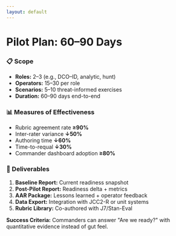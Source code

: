 ```yaml
---
layout: default
---
```


# **Pilot Plan: 60–90 Days**

<div class="grid-cols-2 mt-2">

<div>

<h3 class="mb-1">📋 Scope</h3>
<div class="gator-card">
<ul class="text-sm compact-list">
<li><strong>Roles:</strong> 2–3 (e.g., DCO–ID, analytic, hunt)</li>
<li><strong>Operators:</strong> 15–30 per role</li>
<li><strong>Scenarios:</strong> 5–10 threat-informed exercises</li>
<li><strong>Duration:</strong> 60–90 days end-to-end</li>
</ul>
</div>

<h3 class="mb-1 mt-2">📊 Measures of Effectiveness</h3>
<div class="gator-card text-sm">
<ul class="compact-list">
<li>Rubric agreement rate <strong class="text-primary">≥90%</strong></li>
<li>Inter-rater variance <strong class="text-primary">↓50%</strong></li>
<li>Authoring time <strong class="text-primary">↓60%</strong></li>
<li>Time-to-requal <strong class="text-primary">↓30%</strong></li>
<li>Commander dashboard adoption <strong class="text-primary">≥80%</strong></li>
</ul>
</div>

</div>

<div>

<h3 class="mb-1">🎯 Deliverables</h3>
<div class="gator-card">
<ol class="text-sm compact-list">
<li><strong>Baseline Report:</strong> Current readiness snapshot</li>
<li><strong>Post-Pilot Report:</strong> Readiness delta + metrics</li>
<li><strong>AAR Package:</strong> Lessons learned + operator feedback</li>
<li><strong>Data Export:</strong> Integration with JCC2-R or unit systems</li>
<li><strong>Rubric Library:</strong> Co-authored with J7/Stan-Eval</li>
</ol>
</div>

<div class="highlight mt-2 text-sm">
<strong>Success Criteria:</strong> Commanders can answer "Are we ready?" with quantitative evidence instead of gut feel.
</div>

</div>

</div>
